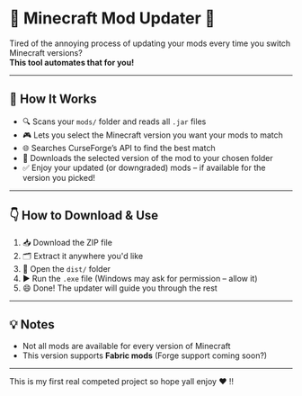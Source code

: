 # 🧱 Minecraft Mod Updater 🧱

Tired of the annoying process of updating your mods every time you switch Minecraft versions?  
**This tool automates that for you!**

---

## 🧠 How It Works

- 🔍 Scans your `mods/` folder and reads all `.jar` files  
- 🎮 Lets you select the Minecraft version you want your mods to match  
- 🌐 Searches CurseForge’s API to find the best match  
- 💾 Downloads the selected version of the mod to your chosen folder  
- ✅ Enjoy your updated (or downgraded) mods – if available for the version you picked!

---

## 👇 How to Download & Use

1. 📥 Download the ZIP file  
2. 🗂️ Extract it anywhere you'd like  
3. 📁 Open the `dist/` folder  
4. ▶️ Run the `.exe` file (Windows may ask for permission – allow it)  
5. 😄 Done! The updater will guide you through the rest

---

## 💡 Notes

- Not all mods are available for every version of Minecraft
- This version supports **Fabric mods** (Forge support coming soon?)

---

This is my first real competed project so hope yall enjoy ❤️ !!
